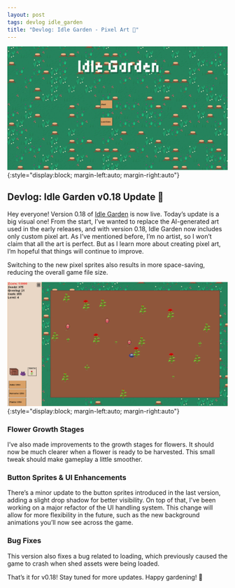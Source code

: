 ```yaml
---
layout: post
tags: devlog idle_garden
title: "Devlog: Idle Garden - Pixel Art 🌱"
---
```


![Idle Garden 0.18 Splash Screen](/assets/0.18_start.png){:style="display:block; margin-left:auto; margin-right:auto"}

## Devlog: Idle Garden v0.18 Update 🌱

Hey everyone! Version 0.18 of [Idle Garden](https://jalamb5.itch.io/idle-garden) is now live. Today’s update is a big visual one! From the start, I’ve wanted to replace the AI-generated art used in the early releases, and with version 0.18, Idle Garden now includes only custom pixel art. As I’ve mentioned before, I’m no artist, so I won’t claim that all the art is perfect. But as I learn more about creating pixel art, I’m hopeful that things will continue to improve.

Switching to the new pixel sprites also results in more space-saving, reducing the overall game file size.

![Idle Garden 0.18 Game Screen](/assets/0.18_game.png){:style="display:block; margin-left:auto; margin-right:auto"}

### Flower Growth Stages
I’ve also made improvements to the growth stages for flowers. It should now be much clearer when a flower is ready to be harvested. This small tweak should make gameplay a little smoother.

### Button Sprites & UI Enhancements
There’s a minor update to the button sprites introduced in the last version, adding a slight drop shadow for better visibility. On top of that, I’ve been working on a major refactor of the UI handling system. This change will allow for more flexibility in the future, such as the new background animations you’ll now see across the game.

### Bug Fixes
This version also fixes a bug related to loading, which previously caused the game to crash when shed assets were being loaded.

That’s it for v0.18! Stay tuned for more updates.
Happy gardening! 🌼
